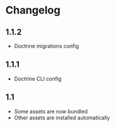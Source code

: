 Changelog
=========

1.1.2
-----
* Doctrine migrations config

1.1.1
-----
* Doctrine CLI config

1.1
---
* Some assets are now bundled
* Other assets are installed automatically
